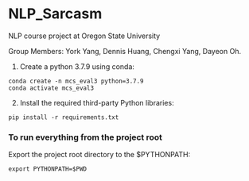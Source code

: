 # NLP_Sarcasm
NLP course project at Oregon State University 

Group Members:
York Yang,
Dennis Huang,
Chengxi Yang,
Dayeon Oh.

1. Create a python 3.7.9 using conda:

```
conda create -n mcs_eval3 python=3.7.9
conda activate mcs_eval3
```
2. Install the required third-party Python libraries:

```
pip install -r requirements.txt
```

### To run everything from the project root

Export the project root directory to the $PYTHONPATH:

```
export PYTHONPATH=$PWD
```

